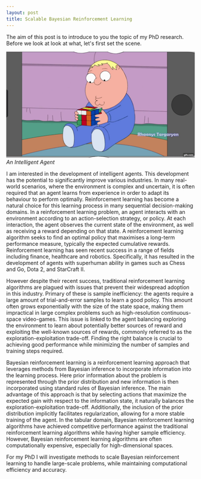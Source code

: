 ```yaml
---
layout: post
title: Scalable Bayesian Reinforcement Learning
---
```

The aim of this post is to introduce to you the topic of my PhD research. Before we look at look at what, let's first set the scene. 

![An Intelligent Agent.](https://raw.githubusercontent.com/ConnorWatts/ConnorWatts.github.io/master/Rubiks.gif)
*An Intelligent Agent*


I am interested in the development of intelligent agents. This development has the potential to significantly improve various industries. In many real-world scenarios, where the environment is complex and uncertain, it is often required that an agent learns from experience in order to adapt its behaviour to perform optimally. Reinforcement learning has become a natural choice for this learning process in many sequential decision-making domains. In a reinforcement learning problem, an agent interacts with an environment according to an action-selection strategy, or policy. At each interaction, the agent observes the current state of the environment, as well as receiving a reward depending on that state. A reinforcement learning algorithm seeks to find an optimal policy that maximises a long-term performance measure, typically the expected cumulative rewards. Reinforcement learning has seen recent success in a range of fields including finance, healthcare and robotics. Specifically, it has resulted in the development of agents with superhuman ability in games such as Chess and Go, Dota 2, and StarCraft II.

However despite their recent success, traditional reinforcement learning algorithms are plagued with issues that prevent their widespread adoption in this industry. Primary of these is sample inefficiency: the agents require a large amount of trial-and-error samples to learn a good policy. This amount often grows exponentially with the size of the state space, making them impractical in large complex problems such as high-resolution continuous-space video-games. This issue is linked to the agent balancing exploring the environment to learn about potentially better sources of reward and exploiting the well-known sources of rewards, commonly referred to as the exploration-exploitation trade-off. Finding the right balance is crucial to achieving good performance while minimizing the number of samples and training steps required.

Bayesian reinforcement learning is a reinforcement learning approach that leverages methods from Bayesian inference to incorporate information into the learning process. Here prior information about the problem is represented through the prior distribution and new information is then incorporated using standard rules of Bayesian inference. The main advantage of this approach is that by selecting actions that maximize the expected gain with respect to the information state, it naturally balances the exploration-exploitation trade-off. Additionally, the inclusion of the prior distribution implicitly facilitates regularization, allowing for a more stable training of the agent. In the tabular domain, Bayesian reinforcement learning algorithms have achieved competitive performance against the traditional reinforcement learning algorithms while having higher sample efficiency. However, Bayesian reinforcement learning algorithms are often computationally expensive, especially for high-dimensional spaces. 

For my PhD I will investigate methods to scale Bayesian reinforcement learning to handle large-scale problems, while maintaining computational efficiency and accuracy. 